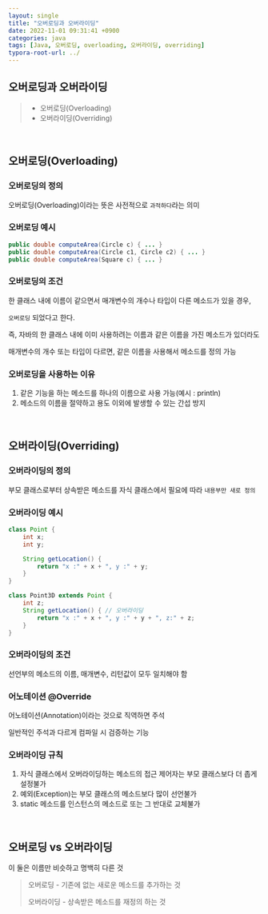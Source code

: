 ```yaml
---
layout: single
title: "오버로딩과 오버라이딩"
date: 2022-11-01 09:31:41 +0900
categories: java
tags: [Java, 오버로딩, overloading, 오버라이딩, overriding]
typora-root-url: ../
---
```



## 오버로딩과 오버라이딩
> - 오버로딩(Overloading)
> - 오버라이딩(Overriding)

<br>

## 오버로딩(Overloading)

### 오버로딩의 정의

오버로딩(Overloading)이라는 뜻은 사전적으로 `과적하다`라는 의미

### 오버로딩 예시
```java
public double computeArea(Circle c) { ... }
public double computeArea(Circle c1, Circle c2) { ... }
public double computeArea(Square c) { ... }
```

### 오버로딩의 조건

한 클래스 내에 이름이 같으면서 매개변수의 개수나 타입이 다른 메소드가 있을 경우, 

`오버로딩` 되었다고 한다.

즉, 자바의 한 클래스 내에 이미 사용하려는 이름과 같은 이름을 가진 메소드가 있더라도 

매개변수의 개수 또는 타입이 다르면, 같은 이름을 사용해서 메소드를 정의 가능

### 오버로딩을 사용하는 이유

1. 같은 기능을 하는 메소드를 하나의 이름으로 사용 가능(예시 : println)
2. 메소드의 이름을 절약하고 용도 이외에 발생할 수 있는 간섭 방지

<br>

## 오버라이딩(Overriding)

### 오버라이딩의 정의

부모 클래스로부터 상속받은 메소드를 자식 클래스에서 필요에 따라 `내용부만 새로 정의`

### 오버라이딩 예시
```java
class Point {
	int x;
	int y;

	String getLocation() {
		return "x :" + x + ", y :" + y;
	}
}

class Point3D extends Point {
	int z;
	String getLocation() { // 오버라이딩
		return "x :" + x + ", y :" + y + ", z:" + z;
	}
}
```

### 오버라이딩의 조건

선언부의 메소드의 이름, 매개변수, 리턴값이 모두 일치해야 함

### 어노테이션 @Override 

어노테이션(Annotation)이라는 것으로 직역하면 주석

일반적인 주석과 다르게 컴파일 시 검증하는 기능

### 오버라이딩 규칙

1. 자식 클래스에서 오버라이딩하는 메소드의 접근 제어자는 부모 클래스보다 더 좁게 설정불가
2. 예외(Exception)는 부모 클래스의 메소드보다 많이 선언불가
3. static 메소드를 인스턴스의 메소드로 또는 그 반대로 교체불가

<br>

## 오버로딩 vs 오버라이딩

이 둘은 이름만 비슷하고 명백히 다른 것

> 오버로딩 - 기존에 없는 새로운 메소드를 추가하는 것
>
> 오버라이딩 - 상속받은 메소드를 재정의 하는 것

<br>
